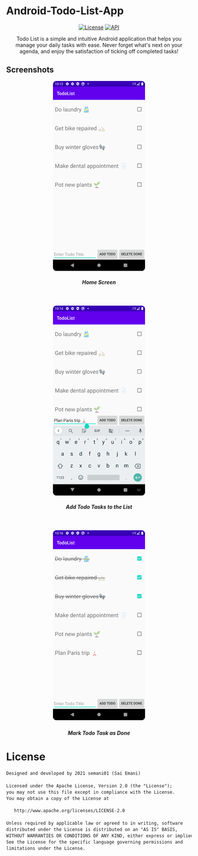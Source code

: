 <h1 align "center"> Android-Todo-List-App </h1>

<p align="center">
  <a href="https://opensource.org/licenses/Apache-2.0"><img alt="License" src="https://img.shields.io/badge/License-Apache%202.0-blue.svg"/></a>
   <a href="https://android-arsenal.com/api?level=21"><img alt="API" src="https://img.shields.io/badge/API-21%2B-brightgreen.svg?style=flat"/></a>
</p>

<p align="center">
Todo List is a simple and intuitive Android application that helps you manage your daily tasks with ease. Never forget what's next on your agenda, and enjoy the satisfaction of ticking off completed tasks!
</p>

<h2 align = "left"> Screenshots </h2>

<p align = "center">
<img src = "/Screenshots/home_screen.png" alt="home screen" width = 250/>
<h5 align = "center"> Home Screen </h5> 
</p>
<br>

<p align = "center">
<img src = "/Screenshots/add_todo.png" alt="add todo" width = 250/>
<h5 align = "center"> Add Todo Tasks to the List <h5> 
</p>
<br>

<p align = "center">
<img src = "/Screenshots/mark_todo_done.png" alt="mark_todo_done" width = 250/>
<h5 align = "center"> Mark Todo Task as Done </h5> 
</p>

# License
```xml
Designed and developed by 2021 semani01 (Sai Emani)

Licensed under the Apache License, Version 2.0 (the "License");
you may not use this file except in compliance with the License.
You may obtain a copy of the License at

   http://www.apache.org/licenses/LICENSE-2.0

Unless required by applicable law or agreed to in writing, software
distributed under the License is distributed on an "AS IS" BASIS,
WITHOUT WARRANTIES OR CONDITIONS OF ANY KIND, either express or implied.
See the License for the specific language governing permissions and
limitations under the License.
```
